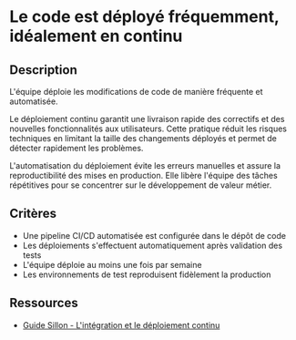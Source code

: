 # Le code est déployé fréquemment, idéalement en continu

## Description

L'équipe déploie les modifications de code de manière fréquente et
automatisée.

Le déploiement continu garantit une livraison rapide des correctifs et
des nouvelles fonctionnalités aux utilisateurs. Cette pratique réduit
les risques techniques en limitant la taille des changements déployés
et permet de détecter rapidement les problèmes.

L'automatisation du déploiement évite les erreurs manuelles et assure
la reproductibilité des mises en production. Elle libère l'équipe des
tâches répétitives pour se concentrer sur le développement de valeur
métier.

## Critères

- Une pipeline CI/CD automatisée est configurée dans le dépôt de code
- Les déploiements s'effectuent automatiquement après validation des tests
- L'équipe déploie au moins une fois par semaine
- Les environnements de test reproduisent fidèlement la production

## Ressources

- [Guide Sillon - L'intégration et le déploiement continu](https://sillon.incubateur.net/docs/continuous-integration-and-continuous-deployment/)
